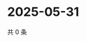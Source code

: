 # 2025-05-31

共 0 条

<!-- BEGIN ZHIHUVIDEO -->
<!-- 最后更新时间 Sat May 31 2025 06:10:48 GMT+0800 (China Standard Time) -->

<!-- END ZHIHUVIDEO -->
